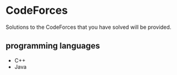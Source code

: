 # CodeForces
Solutions to the CodeForces that you have solved will be provided.

## programming languages

* C++
* Java
